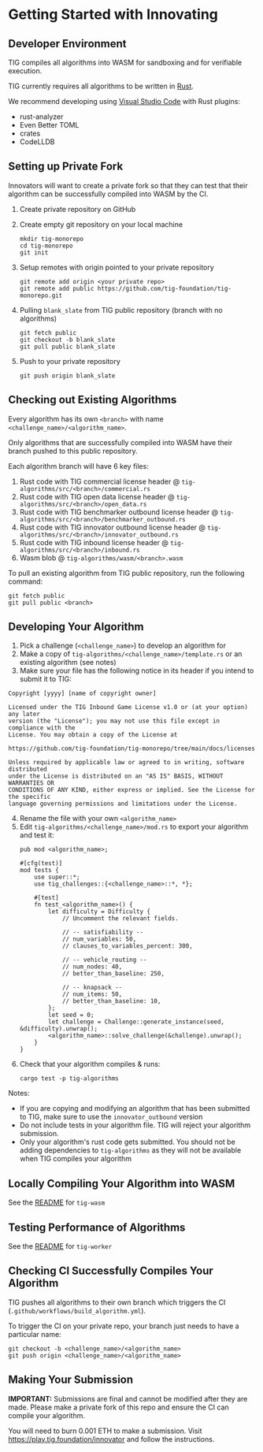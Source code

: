 # Getting Started with Innovating

## Developer Environment

TIG compiles all algorithms into WASM for sandboxing and for verifiable execution.

TIG currently requires all algorithms to be written in [Rust](https://www.rust-lang.org/tools/install).

We recommend developing using [Visual Studio Code](https://code.visualstudio.com/) with Rust plugins:
* rust-analyzer
* Even Better TOML
* crates
* CodeLLDB

## Setting up Private Fork

Innovators will want to create a private fork so that they can test that their algorithm can be successfully compiled into WASM by the CI.

1. Create private repository on GitHub
2. Create empty git repository on your local machine
    ```
    mkdir tig-monorepo
    cd tig-monorepo
    git init
    ```
3. Setup remotes with origin pointed to your private repository
    ```
    git remote add origin <your private repo>
    git remote add public https://github.com/tig-foundation/tig-monorepo.git
    ```
    
4. Pulling `blank_slate` from TIG public repository (branch with no algorithms)
    ```
    git fetch public
    git checkout -b blank_slate
    git pull public blank_slate
    ```
    
5. Push to your private repository
    ```
    git push origin blank_slate
    ```

## Checking out Existing Algorithms

Every algorithm has its own `<branch>` with name `<challenge_name>/<algorithm_name>`.

Only algorithms that are successfully compiled into WASM have their branch pushed to this public repository.

Each algorithm branch will have 6 key files:
1. Rust code with TIG commercial license header @ `tig-algorithms/src/<branch>/commercial.rs`
2. Rust code with TIG open data license header @ `tig-algorithms/src/<branch>/open_data.rs`
3. Rust code with TIG benchmarker outbound license header @ `tig-algorithms/src/<branch>/benchmarker_outbound.rs`
4. Rust code with TIG innovator outbound license header @ `tig-algorithms/src/<branch>/innovator_outbound.rs`
5. Rust code with TIG inbound license header @ `tig-algorithms/src/<branch>/inbound.rs`
6. Wasm blob @ `tig-algorithms/wasm/<branch>.wasm`

To pull an existing algorithm from TIG public repository, run the following command:
```
git fetch public
git pull public <branch>
```

## Developing Your Algorithm

1. Pick a challenge (`<challenge_name>`) to develop an algorithm for
2. Make a copy of `tig-algorithms/<challenge_name>/template.rs` or an existing algorithm (see notes)
3. Make sure your file has the following notice in its header if you intend to submit it to TIG:
```
Copyright [yyyy] [name of copyright owner]

Licensed under the TIG Inbound Game License v1.0 or (at your option) any later
version (the "License"); you may not use this file except in compliance with the
License. You may obtain a copy of the License at

https://github.com/tig-foundation/tig-monorepo/tree/main/docs/licenses

Unless required by applicable law or agreed to in writing, software distributed
under the License is distributed on an "AS IS" BASIS, WITHOUT WARRANTIES OR
CONDITIONS OF ANY KIND, either express or implied. See the License for the specific
language governing permissions and limitations under the License.
```
4. Rename the file with your own `<algorithm_name>`
5. Edit `tig-algorithms/<challenge_name>/mod.rs` to export your algorithm and test it:
    ```
    pub mod <algorithm_name>;

    #[cfg(test)]
    mod tests {
        use super::*;
        use tig_challenges::{<challenge_name>::*, *};

        #[test]
        fn test_<algorithm_name>() {
            let difficulty = Difficulty {
                // Uncomment the relevant fields.

                // -- satisfiability --
                // num_variables: 50,
                // clauses_to_variables_percent: 300,
                
                // -- vehicle_routing --
                // num_nodes: 40,
                // better_than_baseline: 250,
                
                // -- knapsack --
                // num_items: 50,
                // better_than_baseline: 10,
            };
            let seed = 0;
            let challenge = Challenge::generate_instance(seed, &difficulty).unwrap();    
            <algorithm_name>::solve_challenge(&challenge).unwrap();
        }
    }
    ```
6. Check that your algorithm compiles & runs:
    ```
    cargo test -p tig-algorithms
    ```

Notes:
* If you are copying and modifying an algorithm that has been submitted to TIG, make sure to use the `innovator_outbound` version
* Do not include tests in your algorithm file. TIG will reject your algorithm submission.
* Only your algorithm's rust code gets submitted. You should not be adding dependencies to `tig-algorithms` as they will not be available when TIG compiles your algorithm

## Locally Compiling Your Algorithm into WASM 

See the [README](../../tig-wasm/README.md) for `tig-wasm`

## Testing Performance of Algorithms

See the [README](../../tig-worker/README.md) for `tig-worker`

## Checking CI Successfully Compiles Your Algorithm

TIG pushes all algorithms to their own branch which triggers the CI (`.github/workflows/build_algorithm.yml`).

To trigger the CI on your private repo, your branch just needs to have a particular name:
```
git checkout -b <challenge_name>/<algorithm_name>
git push origin <challenge_name>/<algorithm_name>
```

## Making Your Submission

**IMPORTANT:** Submissions are final and cannot be modified after they are made. Please make a private fork of this repo and ensure the CI can compile your algorithm.

You will need to burn 0.001 ETH to make a submission. Visit https://play.tig.foundation/innovator and follow the instructions.